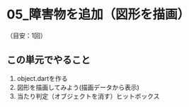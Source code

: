 # **05_障害物を追加（図形を描画）**
（目安：1回）

## **この単元でやること**

1. object.dartを作る
2. 図形を描画してみよう(描画データから表示)
3. 当たり判定（オブジェクトを消す）ヒットボックス

